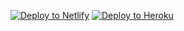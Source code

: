 [![Deploy to Netlify](https://www.netlify.com/img/deploy/button.svg)](https://app.netlify.com/start/deploy?repository=https://github.com/Jozwiaczek/deploy-buttons-demo)
[![Deploy to Heroku](https://www.herokucdn.com/deploy/button.svg)](https://heroku.com/deploy?template=https://github.com/Jozwiaczek/deploy-buttons-demo)
